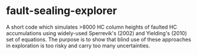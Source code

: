 # fault-sealing-explorer
A short code which simulates >8000 HC column heights of faulted HC accumulations using widely-used Sperrevik's (2002) and Yielding's (2010) set of equations.
The purpose is to show that blind use of these approaches in exploration is too risky and carry too many uncertainties. 

